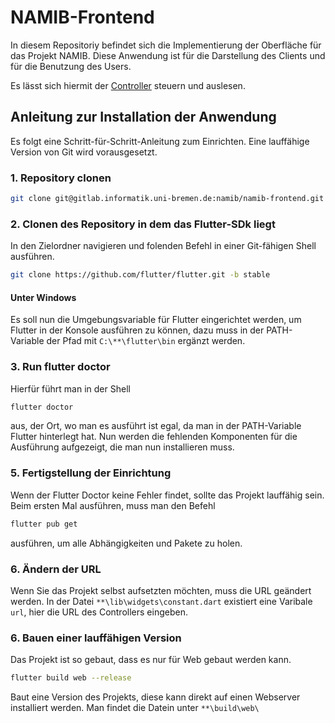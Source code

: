 # NAMIB-Frontend 

In diesem Repositoriy befindet sich die Implementierung der Oberfläche für das Projekt NAMIB. 
Diese Anwendung ist für die Darstellung des Clients und für die Benutzung des Users.

Es lässt sich hiermit der [Controller](https://gitlab.informatik.uni-bremen.de/namib/mud-controller-enforcer/namib_mud_controller)
steuern und auslesen. 



## Anleitung zur Installation der Anwendung 
Es folgt eine Schritt-für-Schritt-Anleitung zum Einrichten. Eine lauffähige Version von Git wird 
vorausgesetzt. 

### 1. Repository clonen 
```bash
git clone git@gitlab.informatik.uni-bremen.de:namib/namib-frontend.git
```
### 2. Clonen des Repository in dem das Flutter-SDk liegt
In den Zielordner navigieren und folenden Befehl in einer Git-fähigen Shell ausführen.

```bash
git clone https://github.com/flutter/flutter.git -b stable
```

#### Unter Windows
Es soll nun die Umgebungsvariable für Flutter eingerichtet werden, um Flutter in der Konsole ausführen zu können, 
dazu muss in der PATH-Variable 
der Pfad mit ```C:\**\flutter\bin``` ergänzt werden. 

### 3. Run flutter doctor

Hierfür führt man in der Shell
```bash
flutter doctor
```
aus, der Ort, wo man es ausführt ist egal, da man in der PATH-Variable Flutter hinterlegt hat. Nun werden die fehlenden Komponenten für die Ausführung 
aufgezeigt, die man nun installieren muss.

### 5. Fertigstellung der Einrichtung

Wenn der Flutter Doctor keine Fehler findet, sollte das Projekt lauffähig sein. Beim ersten Mal ausführen,
muss man den Befehl
```bash
flutter pub get
```
ausführen, um alle Abhängigkeiten und Pakete zu holen.

### 6. Ändern der URL

Wenn Sie das Projekt selbst aufsetzten möchten, muss die URL geändert werden. In der Datei ```**\lib\widgets\constant.dart``` existiert eine Varibale ```url```, hier die URL des Controllers eingeben.


### 6. Bauen einer lauffähigen Version

Das Projekt ist so gebaut, dass es nur für Web gebaut werden kann. 
```bash
flutter build web --release
```
Baut eine Version des Projekts, diese kann direkt auf einen Webserver installiert werden.
Man findet die Datein unter ```**\build\web\```


